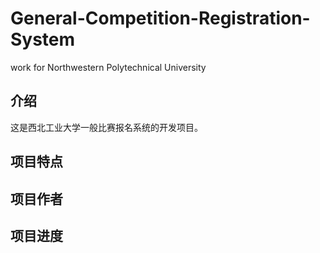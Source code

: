 # General-Competition-Registration-System
work for Northwestern Polytechnical University

## 介绍

这是西北工业大学一般比赛报名系统的开发项目。

## 项目特点

## 项目作者

## 项目进度

